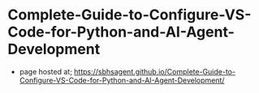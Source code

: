 # Complete-Guide-to-Configure-VS-Code-for-Python-and-AI-Agent-Development

* page hosted at; https://sbhsagent.github.io/Complete-Guide-to-Configure-VS-Code-for-Python-and-AI-Agent-Development/
